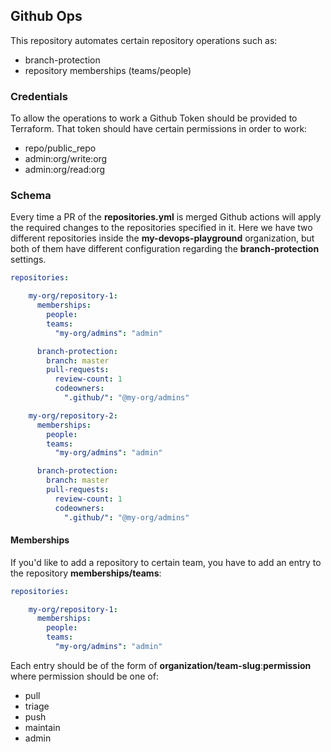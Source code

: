 ## Github Ops

This repository automates certain repository operations such as:

- branch-protection
- repository memberships (teams/people)

### Credentials

To allow the operations to work a Github Token should be provided to Terraform. That token should have certain permissions in order to work:

- repo/public_repo
- admin:org/write:org
- admin:org/read:org

### Schema

Every time a PR of the **repositories.yml** is merged Github actions will apply the required changes to the repositories specified in it. Here we have two different repositories inside the **my-devops-playground** organization, but both of them have different configuration regarding the **branch-protection** settings.

```yaml
repositories:

    my-org/repository-1:
      memberships:
        people:
        teams:
          "my-org/admins": "admin"

      branch-protection:
        branch: master
        pull-requests:
          review-count: 1
          codeowners:
            ".github/": "@my-org/admins"

    my-org/repository-2:
      memberships:
        people:
        teams:
          "my-org/admins": "admin"

      branch-protection:
        branch: master
        pull-requests:
          review-count: 1
          codeowners:
            ".github/": "@my-org/admins"            

```

#### Memberships

If you'd like to add a repository to certain team, you have to add an entry to the repository **memberships/teams**:

```yaml
repositories:

    my-org/repository-1:
      memberships:
        people:
        teams:
          "my-org/admins": "admin"
```

Each entry should be of the form of **organization/team-slug**:**permission** where permission should be one of:

- pull
- triage
- push
- maintain
- admin